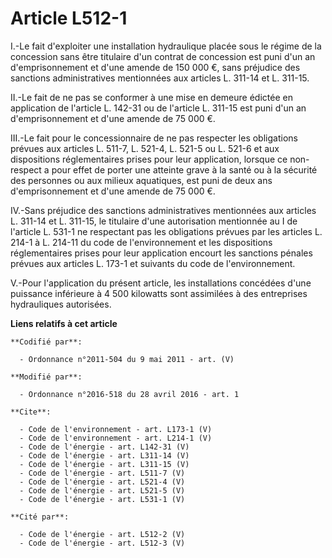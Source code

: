# Article L512-1

I.-Le fait d'exploiter une installation hydraulique placée sous le régime de la concession sans être titulaire d'un contrat
de concession est puni d'un an d'emprisonnement et d'une amende de 150 000 €, sans préjudice des sanctions administratives
mentionnées aux articles L. 311-14 et L. 311-15. 

II.-Le fait de ne pas se conformer à une mise en demeure édictée en application de l'article L. 142-31 ou de l'article L.
311-15 est puni d'un an d'emprisonnement et d'une amende de 75 000 €. 

III.-Le fait pour le concessionnaire de ne pas respecter les obligations prévues aux articles L. 511-7, L. 521-4, L. 521-5 ou
L. 521-6 et aux dispositions réglementaires prises pour leur application, lorsque ce non-respect a pour effet de porter une
atteinte grave à la santé ou à la sécurité des personnes ou aux milieux aquatiques, est puni de deux ans d'emprisonnement et
d'une amende de 75 000 €. 

IV.-Sans préjudice des sanctions administratives mentionnées aux articles L. 311-14 et L. 311-15, le titulaire d'une
autorisation mentionnée au I de l'article L. 531-1 ne respectant pas les obligations prévues par les articles L. 214-1 à L.
214-11 du code de l'environnement et les dispositions réglementaires prises pour leur application encourt les sanctions
pénales prévues aux articles L. 173-1 et suivants du code de l'environnement. 

V.-Pour l'application du présent article, les installations concédées d'une puissance inférieure à 4 500 kilowatts sont
assimilées à des entreprises hydrauliques autorisées.

**Liens relatifs à cet article**

	**Codifié par**:

	  - Ordonnance n°2011-504 du 9 mai 2011 - art. (V)

	**Modifié par**:

	  - Ordonnance n°2016-518 du 28 avril 2016 - art. 1

	**Cite**:

	  - Code de l'environnement - art. L173-1 (V)
	  - Code de l'environnement - art. L214-1 (V)
	  - Code de l'énergie - art. L142-31 (V)
	  - Code de l'énergie - art. L311-14 (V)
	  - Code de l'énergie - art. L311-15 (V)
	  - Code de l'énergie - art. L511-7 (V)
	  - Code de l'énergie - art. L521-4 (V)
	  - Code de l'énergie - art. L521-5 (V)
	  - Code de l'énergie - art. L531-1 (V)

	**Cité par**:

	  - Code de l'énergie - art. L512-2 (V)
	  - Code de l'énergie - art. L512-3 (V)
